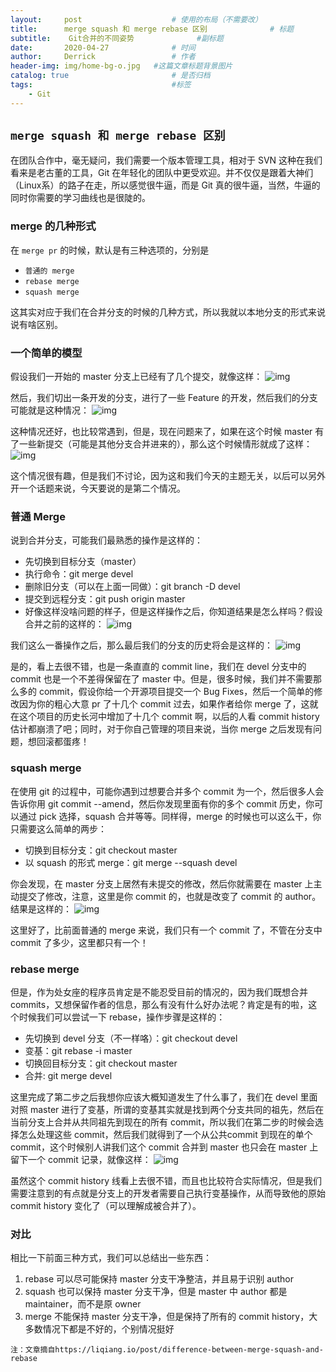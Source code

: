 ```yaml
---
layout:     post   				    # 使用的布局（不需要改）
title:      merge squash 和 merge rebase 区别 				# 标题 
subtitle:    Git合并的不同姿势              #副标题
date:       2020-04-27 				# 时间
author:     Derrick 				# 作者
header-img: img/home-bg-o.jpg 	#这篇文章标题背景图片
catalog: true 						# 是否归档
tags:								#标签
    - Git
---
```



## `merge squash 和 merge rebase 区别`


在团队合作中，毫无疑问，我们需要一个版本管理工具，相对于 SVN 这种在我们看来是老古董的工具，Git 在年轻化的团队中更受欢迎。并不仅仅是跟着大神们（Linux系）的路子在走，所以感觉很牛逼，而是 Git 真的很牛逼，当然，牛逼的同时你需要的学习曲线也是很陡的。



### **merge 的几种形式**


在 `merge pr` 的时候，默认是有三种选项的，分别是

* `普通的 merge`
* `rebase merge`
* `squash merge`


这其实对应于我们在合并分支的时候的几种方式，所以我就以本地分支的形式来说说有啥区别。



### **一个简单的模型**


假设我们一开始的 master 分支上已经有了几个提交，就像这样：
![img](https://upload-images.jianshu.io/upload_images/5332460-f04ea0e936855609.jpg?imageMogr2/auto-orient/strip|imageView2/2/w/1200/format/webp)



然后，我们切出一条开发的分支，进行了一些 Feature 的开发，然后我们的分支可能就是这种情况：
![img](https://upload-images.jianshu.io/upload_images/5332460-5783bb63684fafcb.jpg?imageMogr2/auto-orient/strip|imageView2/2/w/1200/format/webp)



这种情况还好，也比较常遇到，但是，现在问题来了，如果在这个时候 master 有了一些新提交（可能是其他分支合并进来的），那么这个时候情形就成了这样：
![img](https://upload-images.jianshu.io/upload_images/5332460-48cb7059488c2d1f.jpg?imageMogr2/auto-orient/strip|imageView2/2/w/1200/format/webp)



这个情况很有趣，但是我们不讨论，因为这和我们今天的主题无关，以后可以另外开一个话题来说，今天要说的是第二个情况。

### **普通 Merge**
说到合并分支，可能我们最熟悉的操作是这样的：
* 先切换到目标分支（master）
* 执行命令：git merge devel
* 删除旧分支（可以在上面一同做）：git branch -D devel
* 提交到远程分支：git push origin master
* 好像这样没啥问题的样子，但是这样操作之后，你知道结果是怎么样吗？假设合并之前的这样的：
![img](https://upload-images.jianshu.io/upload_images/5332460-75a02b69a90b1642.jpg?imageMogr2/auto-orient/strip|imageView2/2/w/1200/format/webp)



我们这么一番操作之后，那么最后我们的分支的历史将会是这样的：
![img](https://upload-images.jianshu.io/upload_images/5332460-589ec8b823f545ee.jpg?imageMogr2/auto-orient/strip|imageView2/2/w/1200/format/webp)


是的，看上去很不错，也是一条直直的 commit line，我们在 devel 分支中的 commit 也是一个不差得保留在了 master 中。但是，很多时候，我们并不需要那么多的 commit，假设你给一个开源项目提交一个 Bug Fixes，然后一个简单的修改因为你的粗心大意 pr 了十几个 commit 过去，如果作者给你 merge 了，这就在这个项目的历史长河中增加了十几个 commit 啊，以后的人看 commit history 估计都崩溃了吧；同时，对于你自己管理的项目来说，当你 merge 之后发现有问题，想回滚都蛋疼！



### **squash merge**
在使用 git 的过程中，可能你遇到过想要合并多个 commit 为一个，然后很多人会告诉你用 git commit --amend，然后你发现里面有你的多个 commit 历史，你可以通过 pick 选择，squash 合并等等。同样得，merge 的时候也可以这么干，你只需要这么简单的两步：
* 切换到目标分支：git checkout master
* 以 squash 的形式 merge：git merge --squash devel



你会发现，在 master 分支上居然有未提交的修改，然后你就需要在 master 上主动提交了修改，注意，这里是你 commit 的，也就是改变了 commit 的 author。结果是这样的：
![img](https://upload-images.jianshu.io/upload_images/5332460-c7ff7af5ba03d268.jpg?imageMogr2/auto-orient/strip|imageView2/2/w/1200/format/webp)



这里好了，比前面普通的 merge 来说，我们只有一个 commit 了，不管在分支中 commit 了多少，这里都只有一个！



### **rebase merge**



但是，作为处女座的程序员肯定是不能忍受目前的情况的，因为我们既想合并 commits，又想保留作者的信息，那么有没有什么好办法呢？肯定是有的啦，这个时候我们可以尝试一下 rebase，操作步骤是这样的：
* 先切换到 devel 分支（不一样咯）：git checkout devel
* 变基：git rebase -i master
* 切换回目标分支：git checkout master
* 合并: git merge devel



这里完成了第二步之后我想你应该大概知道发生了什么事了，我们在 devel 里面对照 master 进行了变基，所谓的变基其实就是找到两个分支共同的祖先，然后在当前分支上合并从共同祖先到现在的所有 commit，所以我们在第二步的时候会选择怎么处理这些 commit，然后我们就得到了一个从公共commit 到现在的单个 commit，这个时候别人讲我们这个 commit 合并到 master 也只会在 master 上留下一个 commit 记录，就像这样：
![img](https://upload-images.jianshu.io/upload_images/5332460-3f1336dea5fe04ac.jpg?imageMogr2/auto-orient/strip|imageView2/2/w/1200/format/webp)



虽然这个 commit history 线看上去很不错，而且也比较符合实际情况，但是我们需要注意到的有点就是分支上的开发者需要自己执行变基操作，从而导致他的原始 commit history 变化了（可以理解成被合并了）。



### **对比**



相比一下前面三种方式，我们可以总结出一些东西：


1. rebase 可以尽可能保持 master 分支干净整洁，并且易于识别 author
2. squash 也可以保持 master 分支干净，但是 master 中 author 都是 maintainer，而不是原 owner
3. merge 不能保持 master 分支干净，但是保持了所有的 commit history，大多数情况下都是不好的，个别情况挺好




`注：文章摘自https://liqiang.io/post/difference-between-merge-squash-and-rebase`